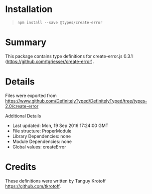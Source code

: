 # Installation
> `npm install --save @types/create-error`

# Summary
This package contains type definitions for create-error.js 0.3.1 (https://github.com/tgriesser/create-error).

# Details
Files were exported from https://www.github.com/DefinitelyTyped/DefinitelyTyped/tree/types-2.0/create-error

Additional Details
 * Last updated: Mon, 19 Sep 2016 17:24:00 GMT
 * File structure: ProperModule
 * Library Dependencies: none
 * Module Dependencies: none
 * Global values: createError

# Credits
These definitions were written by Tanguy Krotoff <https://github.com/tkrotoff>.
